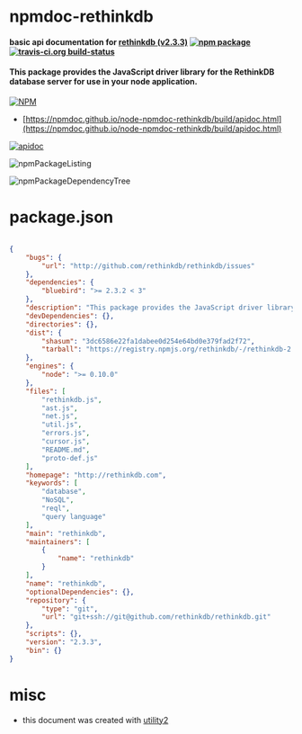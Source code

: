 # npmdoc-rethinkdb

#### basic api documentation for  [rethinkdb (v2.3.3)](http://rethinkdb.com)  [![npm package](https://img.shields.io/npm/v/npmdoc-rethinkdb.svg?style=flat-square)](https://www.npmjs.org/package/npmdoc-rethinkdb) [![travis-ci.org build-status](https://api.travis-ci.org/npmdoc/node-npmdoc-rethinkdb.svg)](https://travis-ci.org/npmdoc/node-npmdoc-rethinkdb)

#### This package provides the JavaScript driver library for the RethinkDB database server for use in your node application.

[![NPM](https://nodei.co/npm/rethinkdb.png?downloads=true&downloadRank=true&stars=true)](https://www.npmjs.com/package/rethinkdb)

- [https://npmdoc.github.io/node-npmdoc-rethinkdb/build/apidoc.html](https://npmdoc.github.io/node-npmdoc-rethinkdb/build/apidoc.html)

[![apidoc](https://npmdoc.github.io/node-npmdoc-rethinkdb/build/screenCapture.buildCi.browser.%252Ftmp%252Fbuild%252Fapidoc.html.png)](https://npmdoc.github.io/node-npmdoc-rethinkdb/build/apidoc.html)

![npmPackageListing](https://npmdoc.github.io/node-npmdoc-rethinkdb/build/screenCapture.npmPackageListing.svg)

![npmPackageDependencyTree](https://npmdoc.github.io/node-npmdoc-rethinkdb/build/screenCapture.npmPackageDependencyTree.svg)



# package.json

```json

{
    "bugs": {
        "url": "http://github.com/rethinkdb/rethinkdb/issues"
    },
    "dependencies": {
        "bluebird": ">= 2.3.2 < 3"
    },
    "description": "This package provides the JavaScript driver library for the RethinkDB database server for use in your node application.",
    "devDependencies": {},
    "directories": {},
    "dist": {
        "shasum": "3dc6586e22fa1dabee0d254e64bd0e379fad2f72",
        "tarball": "https://registry.npmjs.org/rethinkdb/-/rethinkdb-2.3.3.tgz"
    },
    "engines": {
        "node": ">= 0.10.0"
    },
    "files": [
        "rethinkdb.js",
        "ast.js",
        "net.js",
        "util.js",
        "errors.js",
        "cursor.js",
        "README.md",
        "proto-def.js"
    ],
    "homepage": "http://rethinkdb.com",
    "keywords": [
        "database",
        "NoSQL",
        "reql",
        "query language"
    ],
    "main": "rethinkdb",
    "maintainers": [
        {
            "name": "rethinkdb"
        }
    ],
    "name": "rethinkdb",
    "optionalDependencies": {},
    "repository": {
        "type": "git",
        "url": "git+ssh://git@github.com/rethinkdb/rethinkdb.git"
    },
    "scripts": {},
    "version": "2.3.3",
    "bin": {}
}
```



# misc
- this document was created with [utility2](https://github.com/kaizhu256/node-utility2)
